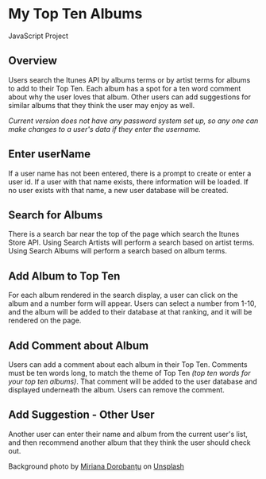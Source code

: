 # My Top Ten Albums

JavaScript Project

## Overview

Users search the Itunes API by albums terms or by artist terms for albums to add to their Top Ten. Each album has a spot for a ten word comment about why the user loves that album. Other users can add suggestions for similar albums that they think the user may enjoy as well.

*Current version does not have any password system set up, so any one can make changes to a user's data if they enter the username.*

## Enter userName

If a user name has not been entered, there is a prompt to create or enter a user id. If a user with that name exists, there information will be loaded. If no user exists with that name, a new user database will be created.

## Search for Albums

There is a search bar near the top of the page which search the Itunes Store API. Using Search Artists will perform a search based on artist terms. Using Search Albums will perform a search based on album terms.

## Add Album to Top Ten

For each album rendered in the search display, a user can click on the album and a number form will appear. Users can select a number from 1-10, and the album will be added to their database at that ranking, and it will be rendered on the page.

## Add Comment about Album

Users can add a comment about each album in their Top Ten. Comments must be ten words long, to match the theme of Top Ten *(top ten words for your top ten albums)*. That comment will be added to the user database and displayed underneath the album. Users can remove the comment.

## Add Suggestion - Other User

Another user can enter their name and album from the current user's list, and then recommend another album that they think the user should check out.

Background photo by <a href="https://unsplash.com/@mirianaa_?utm_source=unsplash&utm_medium=referral&utm_content=creditCopyText">Miriana Dorobanțu</a> on <a href="https://unsplash.com/s/photos/vinyl?utm_source=unsplash&utm_medium=referral&utm_content=creditCopyText">Unsplash</a>
  
